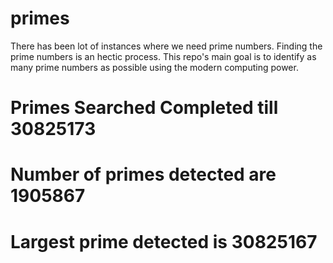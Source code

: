 # primes
There has been lot of instances where we need prime numbers. Finding the prime numbers is an hectic process. This repo's main goal is to identify as many prime numbers as possible using the modern computing power.

# Primes Searched Completed till 30825173
# Number of primes detected are 1905867
# Largest prime detected is 30825167
